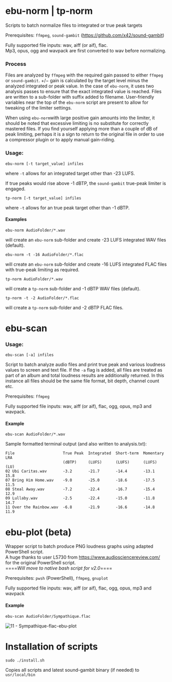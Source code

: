 # ebu-norm | tp-norm
Scripts to batch normalize files to integrated or true peak targets

Prerequisites: `ffmpeg`, `sound-gambit` (https://github.com/x42/sound-gambit)

Fully supported file inputs: wav, aiff (or aif), flac.  
Mp3, opus, ogg and wavpack are first converted to wav before normalizing.

### Process
Files are analyzed by `ffmpeg` with the required gain passed to either `ffmpeg` or `sound-gambit`. 
+/− gain is calculated by the target level minus the analyzed integrated or peak value.
In the case of `ebu-norm`, it uses two analysis passes to ensure that the exact integrated value is reached.
Files are written to a sub-folder with suffix added to filename. User-friendly variables near the top of the `ebu-norm` script are present to allow for tweaking of the limiter settings. 

When using `ebu-norm`with large positive gain amounts into the limiter, it should be noted that excessive limiting is no substitute for correctly mastered files. If you find yourself applying more than a couple of dB of peak limiting, perhaps it is a sign to return to the original file in order to use a compressor plugin or to apply manual gain-riding.

### Usage: 
```shell
ebu-norm [-t target_value] infiles
```
where ```-t``` allows for an integrated target other than -23 LUFS.

If true peaks would rise above -1 dBTP, the `sound-gambit` true-peak limiter is engaged.

```shell
tp-norm [-t target_value] infiles
```
where ```-t``` allows for an true peak target other than -1 dBTP.

#### Examples

```shell
ebu-norm AudioFolder/*.wav
```
will create an `ebu-norm` sub-folder and create -23 LUFS integrated WAV files (default).

```shell
ebu-norm -t -16 AudioFolder/*.flac 
```
will create an `ebu-norm` sub-folder and create -16 LUFS integrated FLAC files with true-peak limiting as required. 

```shell
tp-norm AudioFolder/*.wav
```
will create a `tp-norm` sub-folder and -1 dBTP WAV files (default). 

```shell
tp-norm -t -2 AudioFolder/*.flac
```
will create a `tp-norm` sub-folder and -2 dBTP FLAC files. 

# ebu-scan

### Usage: 
```shell
ebu-scan [-a] infiles
```
Script to batch analyze audio files and print true peak and various loudness values to screen and text file. If the `-a` flag is added, all files are treated as part of an album and total loudness results are additionally returned. In this instance all files should be the same file format, bit depth, channel count etc.

Prerequisites: `ffmpeg`

Fully supported file inputs: wav, aiff (or aif), flac, ogg, opus, mp3 and wavpack.  

#### Example

```shell
ebu-scan AudioFolder/*.wav
```
Sample formatted terminal output (and also written to analysis.txt):
```shell
File                     True Peak  Integrated  Short-term  Momentary  LRA
                         (dBTP)     (LUFS)      (LUFS)      (LUFS)     (LU)
02 Ubi Caritas.wav       -3.2       -21.7       -14.4       -13.1      15.8
07 Bring Him Home.wav    -9.0       -25.0       -18.6       -17.5      11.5
08 Steal Away.wav        -7.2       -22.4       -16.7       -15.4      12.9
09 Lullaby.wav           -2.5       -22.4       -15.0       -11.8      14.7
11 Over the Rainbow.wav  -6.8       -21.9       -16.6       -14.8      11.9

```

# ebu-plot (beta)
Wrapper script to batch produce PNG loudness graphs using adapted PowerShell script.  
A huge thanks to user L5730 from https://www.audiosciencereview.com/ for the original PowerShell script.  
====_Will move to native bash script for v2.0_====

Prerequisites: `pwsh` (PowerShell), `ffmpeg`, `gnuplot` 

Fully supported file inputs: wav, aiff (or aif), flac, ogg, opus, mp3 and wavpack 

#### Example

```shell
ebu-scan AudioFolder/Sympathique.flac
```
![11 - Sympathique-flac-ebu-plot](https://user-images.githubusercontent.com/79659262/110396624-2d794680-8025-11eb-8de7-64bdc5b154fe.png)

# Installation of scripts

`sudo ./install.sh`

Copies all scripts and latest sound-gambit binary (if needed) to `usr/local/bin`

